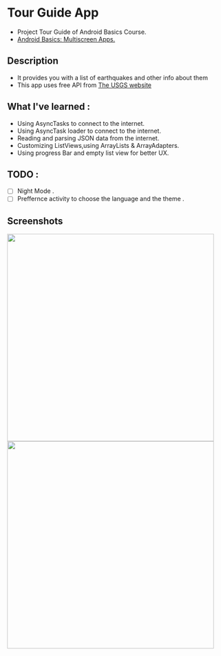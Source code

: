 # Tour Guide App

+ Project Tour Guide of Android Basics Course.
+ [Android Basics: Multiscreen Apps.](https://classroom.udacity.com/courses/ud843)

## Description 
+ It provides you with a list of earthquakes and other info about them
+ This app uses free API from [The USGS website](https://earthquake.usgs.gov/)

## What I've learned :
+ Using AsyncTasks to connect to the internet.
+ Using AsyncTask loader to connect to the internet.
+ Reading and parsing JSON data from the internet.
+ Customizing ListViews,using ArrayLists & ArrayAdapters.
+ Using progress Bar and empty list view for better UX.

## TODO :
- [ ] Night Mode .
- [ ] Preffernce activity to choose the language and the theme .

## Screenshots 
<img src="https://github.com/mohammed2571994/court-counter/blob/master/screenshots/arabic.png" width="480" hieght="854">

<img src="https://github.com/mohammed2571994/court-counter/blob/master/screenshots/english.png" width="480" hieght="854">

